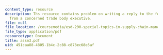 ```yaml
---
content_type: resource
description: Ths resource contains problem on writing a reply to the following e-mail
  from a concerned trade body executive.
file: null
file_location: /coursemedia/esd-290-special-topics-in-supply-chain-management-spring-2005/451caa8848051b4c2c88c873ec68e5af_assn3.pdf
file_type: application/pdf
resourcetype: Document
title: assn3.pdf
uid: 451caa88-4805-1b4c-2c88-c873ec68e5af
---
```

